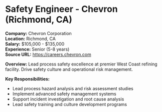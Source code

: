 # Safety Engineer - Chevron (Richmond, CA)

**Company:** Chevron Corporation  
**Location:** Richmond, CA  
**Salary:** $105,000 - $135,000  
**Experience:** Senior (5-8 years)  
**Source URL:** https://careers.chevron.com

**Overview:** Lead process safety excellence at premier West Coast refining facility. Drive safety culture and operational risk management.

**Key Responsibilities:**
- Lead process hazard analysis and risk assessment studies
- Implement advanced safety management systems
- Support incident investigation and root cause analysis
- Lead safety training and culture development programs